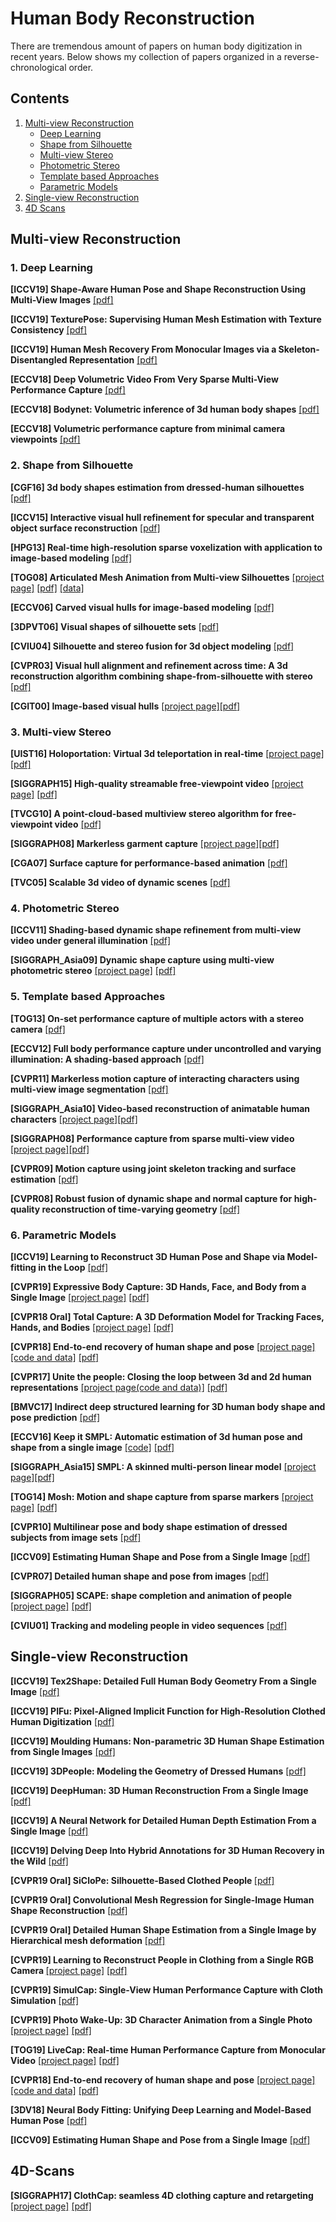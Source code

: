 # Human Body Reconstruction 

There are tremendous amount of papers on human body digitization in recent years. 
Below shows my collection of papers organized in a reverse-chronological order. 

## Contents

1. [Multi-view Reconstruction](#Multi-view-Reconstruction)
   - [Deep Learning](#Deep-Learning)
   - [Shape from Silhouette](#Silhouette)
   - [Multi-view Stereo](#Multi-view-Stereo)
   - [Photometric Stereo](#Photometric)
   - [Template based Approaches](#Template)
   - [Parametric Models](#Parametric)
2. [Single-view Reconstruction](#Single-view-Reconstruction)
3. [4D Scans](#4D-Scans)


## Multi-view Reconstruction

<a name="Deep-Learning" />

### 1. Deep Learning 

<b>[ICCV19] Shape-Aware Human Pose and Shape Reconstruction Using Multi-View Images</b> [[pdf]](http://openaccess.thecvf.com/content_ICCV_2019/papers/Liang_Shape-Aware_Human_Pose_and_Shape_Reconstruction_Using_Multi-View_Images_ICCV_2019_paper.pdf)

<b>[ICCV19] TexturePose: Supervising Human Mesh Estimation with Texture Consistency</b> [[pdf]](https://www.seas.upenn.edu/~nkolot/files/texturepose.pdf)

<b>[ICCV19] Human Mesh Recovery From Monocular Images via a Skeleton-Disentangled Representation</b> [[pdf]](http://openaccess.thecvf.com/content_ICCV_2019/papers/Sun_Human_Mesh_Recovery_From_Monocular_Images_via_a_Skeleton-Disentangled_Representation_ICCV_2019_paper.pdf)

<b>[ECCV18] Deep Volumetric Video From Very Sparse Multi-View Performance Capture</b> [[pdf]](http://chenweikai.github.io/papers/[ECCV18]Deep%20Volumetric%20Video%20From%20Very%20Sparse%20Multi-View%20Performance%20Capture.pdf)

<b>[ECCV18] Bodynet: Volumetric inference of 3d human body shapes</b> [[pdf]](http://openaccess.thecvf.com/content_ECCV_2018/papers/Gul_Varol_BodyNet_Volumetric_Inference_ECCV_2018_paper.pdf)

<b>[ECCV18] Volumetric performance capture from minimal camera viewpoints</b> [[pdf]](http://openaccess.thecvf.com/content_ECCV_2018/papers/Andrew_Gilbert_Volumetric_performance_capture_ECCV_2018_paper.pdf)

<a name="Silhouette" />

### 2. Shape from Silhouette

<b>[CGF16] 3d body shapes estimation from dressed-human silhouettes</b> [[pdf]](http://eprints.bournemouth.ac.uk/24967/1/1008_original.pdf)

<b>[ICCV15] Interactive visual hull refinement for specular and transparent object surface reconstruction</b> [[pdf]](https://www.cv-foundation.org/openaccess/content_iccv_2015/papers/Zuo_Interactive_Visual_Hull_ICCV_2015_paper.pdf)

<b>[HPG13] Real-time high-resolution sparse voxelization with application to image-based modeling</b> [[pdf]](http://citeseerx.ist.psu.edu/viewdoc/download?doi=10.1.1.645.4940&rep=rep1&type=pdf)

<b>[TOG08] Articulated Mesh Animation from Multi-view Silhouettes</b> [[project page]](http://people.csail.mit.edu/drdaniel/mesh_animation/) [[pdf]](https://homes.cs.washington.edu/~jovan/papers/vlasic-2008-ama.pdf) [[data]](http://people.csail.mit.edu/drdaniel/mesh_animation/#data)

<b>[ECCV06] Carved visual hulls for image-based modeling</b> [[pdf]](https://www.di.ens.fr/willow/pdfs/eccv06b.pdf)

<b>[3DPVT06] Visual shapes of silhouette sets</b> [[pdf]](https://hal.archives-ouvertes.fr/hal-00349020/document/)

<b>[CVIU04] Silhouette and stereo fusion for 3d object modeling</b> [[pdf]](https://carlos-hernandez.org/papers/hernandez_cviu04.pdf)

<b>[CVPR03] Visual hull alignment and refinement across time: A 3d reconstruction algorithm combining shape-from-silhouette with stereo</b> [[pdf]](https://www.cs.cmu.edu/~german/research/CVPR2003/VisualHull/VisualHull.pdf)

<b>[CGIT00] Image-based visual hulls</b> [[project page]](https://people.csail.mit.edu/wojciech/IBVH/index.html)[[pdf]](https://people.csail.mit.edu/wojciech/IBVH/ibvh.pdf)

<a name="Multi-view-Stereo" />

### 3. Multi-view Stereo

<b>[UIST16] Holoportation: Virtual 3d teleportation in real-time</b> [[project page]](https://www.microsoft.com/en-us/research/project/holoportation-3/) [[pdf]](http://www.cs.toronto.edu/~slwang/holoportation.pdf)

<b>[SIGGRAPH15] High-quality streamable free-viewpoint video</b> [[project page]](http://hhoppe.com/proj/fvv/) [[pdf]](http://hhoppe.com/fvv.pdf)

<b>[TVCG10] A point-cloud-based multiview stereo algorithm for free-viewpoint video</b> [[pdf]](https://dl.acm.org/citation.cfm?id=1749522)

<b>[SIGGRAPH08] Markerless garment capture</b> [[project page]](http://www.cs.ubc.ca/labs/imager/tr/2008/MarkerlessGarmentCapture/)[[pdf]](https://vccimaging.org/Publications/Bradley2008MGC/Bradley2008MGC.pdf)

<b>[CGA07] Surface capture for performance-based animation</b> [[pdf]](https://core.ac.uk/download/pdf/397966.pdf)

<b>[TVC05] Scalable 3d video of dynamic scenes</b> [[pdf]](https://cgl.ethz.ch/Downloads/Publications/Papers/2005/Was05/Was05.pdf)

<a name="Photometric" />

### 4. Photometric Stereo 

<b>[ICCV11] Shading-based dynamic shape refinement from multi-view video under general illumination</b> [[pdf]](http://citeseerx.ist.psu.edu/viewdoc/download?doi=10.1.1.226.8025&rep=rep1&type=pdf)

<b>[SIGGRAPH_Asia09] Dynamic shape capture using multi-view photometric stereo</b> [[project page]](http://gl.ict.usc.edu/Research/dynamicshape/) [[pdf]](https://people.csail.mit.edu/wojciech/MultiviewPhotometricStereo/MultiviewPS.pdf)

<a name="Template" />

### 5. Template based Approaches

<b>[TOG13] On-set performance capture of multiple actors with a stereo camera</b> [[pdf]](https://gvv.mpi-inf.mpg.de/files/SIGGRAPH_ASIA_2013/binocap_high.pdf)

<b>[ECCV12] Full body performance capture under uncontrolled and varying illumination: A shading-based approach</b> [[pdf]](http://citeseerx.ist.psu.edu/viewdoc/download?doi=10.1.1.367.354&rep=rep1&type=pdf)

<b>[CVPR11] Markerless motion capture
of interacting characters using multi-view image segmentation</b> [[pdf]](https://pages.iai.uni-bonn.de/gall_juergen/download/jgall_multitrack_cvpr11.pdf)

<b>[SIGGRAPH_Asia10] Video-based reconstruction of animatable human characters</b> [[project page]](http://resources.mpi-inf.mpg.de/perfcap/index_vrhc.html)[[pdf]](https://people.mpi-inf.mpg.de/~theobalt/vrhc.pdf)

<b>[SIGGRAPH08] Performance capture from sparse multi-view video</b> [[project page]](http://resources.mpi-inf.mpg.de/perfcap/)[[pdf]](https://gvv.mpi-inf.mpg.de/files/old_site_files/pcmv_preprint.pdf)

<b>[CVPR09] Motion capture using joint skeleton tracking and surface estimation</b> [[pdf]](https://www.tnt.uni-hannover.de/papers/data/773/773_1.pdf)

<b>[CVPR08] Robust fusion of dynamic shape and normal capture for high-quality reconstruction of time-varying
geometry</b> [[pdf]](https://gvv.mpi-inf.mpg.de/files/old_site_files/cvpr08b.pdf)

<a name="Parametric" />

### 6. Parametric Models

<b>[ICCV19] Learning to Reconstruct 3D Human Pose and Shape via Model-fitting in the Loop</b> [[pdf]](http://openaccess.thecvf.com/content_ICCV_2019/papers/Kolotouros_Learning_to_Reconstruct_3D_Human_Pose_and_Shape_via_Model-Fitting_ICCV_2019_paper.pdf)

<b>[CVPR19] Expressive Body Capture: 3D Hands, Face, and Body from a Single Image</b> [[project page]](https://smpl-x.is.tue.mpg.de/) [[pdf]](https://ps.is.tuebingen.mpg.de/uploads_file/attachment/attachment/497/SMPL-X.pdf)

<b>[CVPR18 Oral] Total Capture: A 3D Deformation Model for Tracking Faces, Hands, and Bodies</b> [[project page]](http://www.cs.cmu.edu/~hanbyulj/totalcapture/) [[pdf]](http://openaccess.thecvf.com/content_cvpr_2018/papers/Joo_Total_Capture_A_CVPR_2018_paper.pdf)

<b>[CVPR18] End-to-end recovery of human shape and pose</b> [[project page]](https://akanazawa.github.io/hmr/) [[code and data]](https://github.com/akanazawa/hmr) [[pdf]](https://arxiv.org/pdf/1712.06584.pdf)

<b>[CVPR17] Unite the people: Closing the loop between 3d and 2d human representations</b> [[project page(code and data)]](http://files.is.tuebingen.mpg.de/classner/up/) [[pdf]](https://arxiv.org/pdf/1701.02468.pdf)

<b>[BMVC17] Indirect deep structured learning for 3D human body shape and pose prediction</b> [[pdf]](http://mi.eng.cam.ac.uk/~cipolla/publications/inproceedings/2017-BMVC-3D-body-indirect.pdf)
  
<b>[ECCV16] Keep it SMPL: Automatic estimation of 3d human pose and shape from a single image</b> [[code]](https://github.com/genki-ist/simplify) [[pdf]](https://arxiv.org/pdf/1607.08128.pdf)

<b>[SIGGRAPH_Asia15] SMPL: A skinned multi-person linear model</b> [[project page]](http://smpl.is.tue.mpg.de/)[[pdf]](http://files.is.tue.mpg.de/black/papers/SMPL2015.pdf)

<b>[TOG14] Mosh: Motion and shape capture from sparse markers</b> [[project page]](https://ps.is.tuebingen.mpg.de/research_projects/mosh) [[pdf]](http://files.is.tue.mpg.de/black/papers/MoSh.pdf)

<b>[CVPR10] Multilinear pose and body shape estimation of dressed subjects from image sets</b> [[pdf]](http://citeseerx.ist.psu.edu/viewdoc/download?doi=10.1.1.167.8773&rep=rep1&type=pdf)

<b>[ICCV09] Estimating Human Shape and Pose from a Single Image</b> [[pdf]](http://files.is.tue.mpg.de/black/papers/guanICCV09.pdf)

<b>[CVPR07] Detailed human shape and pose from images</b> [[pdf]](http://www.cs.cmu.edu/~jkh/gnhm_08/balan07imscape.pdf)

<b>[SIGGRAPH05] SCAPE: shape completion and animation of people</b> [[project page]](http://robotics.stanford.edu/~drago/Projects/scape/scape.html) [[pdf]](http://robots.stanford.edu/papers/anguelov.shapecomp.pdf)

<b>[CVIU01] Tracking and modeling people in video sequences</b> [[pdf]](http://luthuli.cs.uiuc.edu/~daf/courses/appcv/papers/ankers01tracking.pdf)

<!--
<b></b> [[project page]]() [[pdf]]()
<b></b> [[project page]]() [[pdf]]()
<b></b> [[project page]]() [[pdf]]()
<b></b> [[project page]]() [[pdf]]()
<b></b> [[pdf]]()
<b></b> [[pdf]]()
<b></b> [[pdf]]()
-->

## Single-view Reconstruction

<b>[ICCV19] Tex2Shape: Detailed Full Human Body Geometry From a Single Image</b> [[pdf]](http://openaccess.thecvf.com/content_ICCV_2019/papers/Alldieck_Tex2Shape_Detailed_Full_Human_Body_Geometry_From_a_Single_Image_ICCV_2019_paper.pdf)

<b>[ICCV19] PIFu: Pixel-Aligned Implicit Function for High-Resolution Clothed Human Digitization</b> [[pdf]](http://openaccess.thecvf.com/content_ICCV_2019/papers/Saito_PIFu_Pixel-Aligned_Implicit_Function_for_High-Resolution_Clothed_Human_Digitization_ICCV_2019_paper.pdf)

<b>[ICCV19] Moulding Humans: Non-parametric 3D Human Shape Estimation from Single Images</b> [[pdf]](https://arxiv.org/pdf/1908.00439.pdf)

<b>[ICCV19] 3DPeople: Modeling the Geometry of Dressed Humans</b> [[pdf]](https://arxiv.org/pdf/1904.04571.pdf)

<b>[ICCV19] DeepHuman: 3D Human Reconstruction From a Single Image</b> [[pdf]](http://www.liuyebin.com/deephuman/assets/DeepHuman.pdf)

<b>[ICCV19] A Neural Network for Detailed Human Depth Estimation From a Single Image</b> [[pdf]](http://openaccess.thecvf.com/content_ICCV_2019/papers/Tang_A_Neural_Network_for_Detailed_Human_Depth_Estimation_From_a_ICCV_2019_paper.pdf)

<b>[ICCV19] Delving Deep Into Hybrid Annotations for 3D Human Recovery in the Wild</b> [[pdf]](http://openaccess.thecvf.com/content_ICCV_2019/papers/Rong_Delving_Deep_Into_Hybrid_Annotations_for_3D_Human_Recovery_in_ICCV_2019_paper.pdf)

<b>[CVPR19 Oral] SiCloPe: Silhouette-Based Clothed People </b>[[pdf]](https://arxiv.org/pdf/1901.00049.pdf)

<b>[CVPR19 Oral] Convolutional Mesh Regression for Single-Image Human Shape Reconstruction</b> [[pdf]](http://www.cis.upenn.edu/~kostas/mypub.dir/kolotouros19cvpr.pdf)

<b>[CVPR19 Oral] Detailed Human Shape Estimation from a Single Image by Hierarchical mesh deformation</b> [[pdf]](https://arxiv.org/pdf/1904.10506.pdf)

<b>[CVPR19] Learning to Reconstruct People in Clothing from a Single RGB Camera </b> [[project page]](https://virtualhumans.mpi-inf.mpg.de/octopus/) [[pdf]](https://arxiv.org/pdf/1903.05885.pdf)

<b>[CVPR19] SimulCap: Single-View Human Performance Capture with Cloth Simulation</b> [[pdf]](https://arxiv.org/abs/1903.06323)

<b>[CVPR19] Photo Wake-Up: 3D Character Animation from a Single Photo</b> [[project page]](https://grail.cs.washington.edu/projects/wakeup/) [[pdf]](https://arxiv.org/abs/1812.02246)

<b>[TOG19] LiveCap: Real-time Human Performance Capture from Monocular Video</b> [[project page]](https://gvv.mpi-inf.mpg.de/projects/LiveCap/) [[pdf]](https://gvv.mpi-inf.mpg.de/projects/LiveCap/data/livecap.pdf)

<b>[CVPR18] End-to-end recovery of human shape and pose</b> [[project page]](https://akanazawa.github.io/hmr/) [[code and data]](https://github.com/akanazawa/hmr) [[pdf]](https://arxiv.org/pdf/1712.06584.pdf)

<b>[3DV18] Neural Body Fitting: Unifying Deep Learning and Model-Based Human Pose</b> [[pdf]](https://arxiv.org/pdf/1808.05942.pdf)

<b>[ICCV09] Estimating Human Shape and Pose from a Single Image</b> [[pdf]](http://files.is.tue.mpg.de/black/papers/guanICCV09.pdf)



## 4D-Scans

<b>[SIGGRAPH17] ClothCap: seamless 4D clothing capture and retargeting</b> [[project page]](http://clothcap.is.tue.mpg.de/) [[pdf]](http://delivery.acm.org/10.1145/3080000/3073711/a73-pons-moll.pdf?ip=104.174.111.226&id=3073711&acc=OA&key=4D4702B0C3E38B35%2E4D4702B0C3E38B35%2E4D4702B0C3E38B35%2EA3ADFD50D6708552&__acm__=1557388386_0a9b1d6d188b8f850bf8b5f190d8060e)

<!--
## Datasets and Code
<b>MPI datasets and code</b>[[Link]](https://ps.is.tuebingen.mpg.de/research_fields/datasets-and-code)
<b>BUFF</b>[[Link]](http://buff.is.tue.mpg.de/)
<b>Dynamic FAUST</b>[[Link]](https://ps.is.tuebingen.mpg.de/publications/dfaust-cvpr-2017)
<b>3DPeople (still pending)</b>[[Link]](https://www.albertpumarola.com/research/3DPeople/index.html)
<b>THuman</b>[[Link]](https://github.com/ZhengZerong/DeepHuman/tree/master/THUmanDataset)
<b>RenderPeople</b>[[Link]](https://renderpeople.com/)
-->
